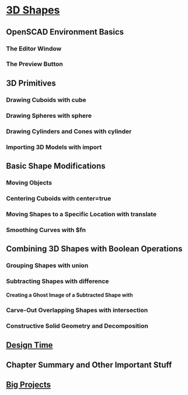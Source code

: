 # [3D Shapes](3D-Shapes-with-tables.odt)

## OpenSCAD Environment Basics
### The Editor Window
### The Preview Button
## 3D Primitives
### Drawing Cuboids with cube
### Drawing Spheres with sphere
### Drawing Cylinders and Cones with cylinder
### Importing 3D Models with import

## Basic Shape Modifications
### Moving Objects
### Centering Cuboids with center=true
### Moving Shapes to a Specific Location with translate
### Smoothing Curves with $fn

## Combining 3D Shapes with Boolean Operations
### Grouping Shapes with  union
### Subtracting Shapes with difference
#### Creating a Ghost Image of a Subtracted Shape with #
### Carve-Out Overlapping Shapes with intersection
### Constructive Solid Geometry and Decomposition

## [Design Time](Design-Time/Design-Time.md)


## Chapter Summary and Other Important Stuff  

## [Big Projects](Big-Projects/Big-Projects.md)




